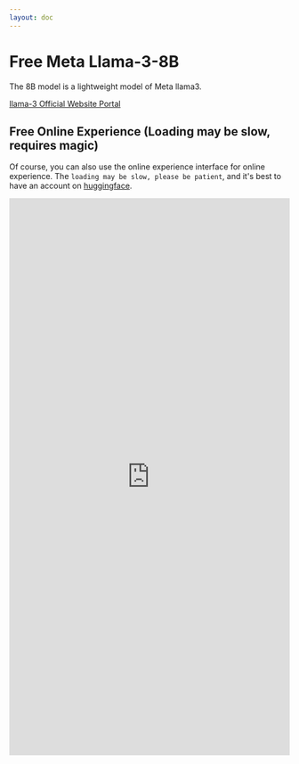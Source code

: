 ```yaml
---
layout: doc
---
```


# Free Meta Llama-3-8B

The 8B model is a lightweight model of Meta llama3.

[llama-3 Official Website Portal](https://llama.meta.com/llama3/)


## Free Online Experience (Loading may be slow, requires magic)

Of course, you can also use the online experience interface for online experience. The `loading may be slow, please be patient`, and it's best to have an account on [huggingface](https://huggingface.co/). 

<iframe
	src="https://eswardivi-aio-chat.hf.space"
	frameborder="0"
	width="100%"
	height="1000"
></iframe>